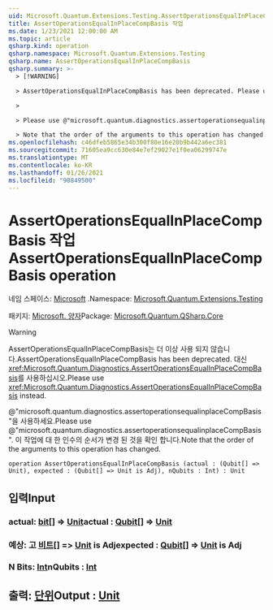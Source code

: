 ```yaml
---
uid: Microsoft.Quantum.Extensions.Testing.AssertOperationsEqualInPlaceCompBasis
title: AssertOperationsEqualInPlaceCompBasis 작업
ms.date: 1/23/2021 12:00:00 AM
ms.topic: article
qsharp.kind: operation
qsharp.namespace: Microsoft.Quantum.Extensions.Testing
qsharp.name: AssertOperationsEqualInPlaceCompBasis
qsharp.summary: >-
  > [!WARNING]

  > AssertOperationsEqualInPlaceCompBasis has been deprecated. Please use <xref:Microsoft.Quantum.Diagnostics.AssertOperationsEqualInPlaceCompBasis> instead.

  >

  > Please use @"microsoft.quantum.diagnostics.assertoperationsequalinplaceCompBasis".

  > Note that the order of the arguments to this operation has changed.
ms.openlocfilehash: c46dfeb5865e34b300f80e16e20b9b442a6ec381
ms.sourcegitcommit: 71605ea9cc630e84e7ef29027e1f0ea06299747e
ms.translationtype: MT
ms.contentlocale: ko-KR
ms.lasthandoff: 01/26/2021
ms.locfileid: "98849500"
---
```

# <a name="assertoperationsequalinplacecompbasis-operation"></a><span data-ttu-id="7af65-102">AssertOperationsEqualInPlaceCompBasis 작업</span><span class="sxs-lookup"><span data-stu-id="7af65-102">AssertOperationsEqualInPlaceCompBasis operation</span></span>

<span data-ttu-id="7af65-103">네임 스페이스: [Microsoft](xref:Microsoft.Quantum.Extensions.Testing) .</span><span class="sxs-lookup"><span data-stu-id="7af65-103">Namespace: [Microsoft.Quantum.Extensions.Testing](xref:Microsoft.Quantum.Extensions.Testing)</span></span>

<span data-ttu-id="7af65-104">패키지: [Microsoft. 양자](https://nuget.org/packages/Microsoft.Quantum.QSharp.Core)</span><span class="sxs-lookup"><span data-stu-id="7af65-104">Package: [Microsoft.Quantum.QSharp.Core](https://nuget.org/packages/Microsoft.Quantum.QSharp.Core)</span></span>


> [!WARNING]
> <span data-ttu-id="7af65-105">AssertOperationsEqualInPlaceCompBasis는 더 이상 사용 되지 않습니다.</span><span class="sxs-lookup"><span data-stu-id="7af65-105">AssertOperationsEqualInPlaceCompBasis has been deprecated.</span></span> <span data-ttu-id="7af65-106">대신 <xref:Microsoft.Quantum.Diagnostics.AssertOperationsEqualInPlaceCompBasis>를 사용하십시오.</span><span class="sxs-lookup"><span data-stu-id="7af65-106">Please use <xref:Microsoft.Quantum.Diagnostics.AssertOperationsEqualInPlaceCompBasis> instead.</span></span>
>
> <span data-ttu-id="7af65-107">@"microsoft.quantum.diagnostics.assertoperationsequalinplaceCompBasis"을 사용하세요.</span><span class="sxs-lookup"><span data-stu-id="7af65-107">Please use @"microsoft.quantum.diagnostics.assertoperationsequalinplaceCompBasis".</span></span>
> <span data-ttu-id="7af65-108">이 작업에 대 한 인수의 순서가 변경 된 것을 확인 합니다.</span><span class="sxs-lookup"><span data-stu-id="7af65-108">Note that the order of the arguments to this operation has changed.</span></span>



```qsharp
operation AssertOperationsEqualInPlaceCompBasis (actual : (Qubit[] => Unit), expected : (Qubit[] => Unit is Adj), nQubits : Int) : Unit
```


## <a name="input"></a><span data-ttu-id="7af65-109">입력</span><span class="sxs-lookup"><span data-stu-id="7af65-109">Input</span></span>

### <a name="actual--qubit--unit"></a><span data-ttu-id="7af65-110">actual: [bit](xref:microsoft.quantum.lang-ref.qubit)[] => [Unit](xref:microsoft.quantum.lang-ref.unit)</span><span class="sxs-lookup"><span data-stu-id="7af65-110">actual : [Qubit](xref:microsoft.quantum.lang-ref.qubit)[] => [Unit](xref:microsoft.quantum.lang-ref.unit)</span></span> 




### <a name="expected--qubit--unit--is-adj"></a><span data-ttu-id="7af65-111">예상: 고 [비트](xref:microsoft.quantum.lang-ref.qubit)[] => [Unit](xref:microsoft.quantum.lang-ref.unit)  is Adj</span><span class="sxs-lookup"><span data-stu-id="7af65-111">expected : [Qubit](xref:microsoft.quantum.lang-ref.qubit)[] => [Unit](xref:microsoft.quantum.lang-ref.unit)  is Adj</span></span>




### <a name="nqubits--int"></a><span data-ttu-id="7af65-112">N Bits: [Int](xref:microsoft.quantum.lang-ref.int)</span><span class="sxs-lookup"><span data-stu-id="7af65-112">nQubits : [Int](xref:microsoft.quantum.lang-ref.int)</span></span>





## <a name="output--unit"></a><span data-ttu-id="7af65-113">출력: [단위](xref:microsoft.quantum.lang-ref.unit)</span><span class="sxs-lookup"><span data-stu-id="7af65-113">Output : [Unit](xref:microsoft.quantum.lang-ref.unit)</span></span>

